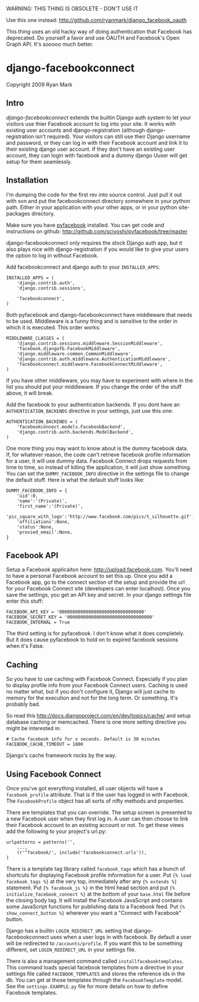 WARNING: THIS THING IS OBSOLETE - DON'T USE IT

Use this one instead: http://github.com/ryanmark/django_facebook_oauth

This thing uses an old hacky way of doing authentication that Facebook has deprecated. Do yourself a favor and use OAUTH and Facebook's Open Graph API. It's sooooo much better.


django-facebookconnect
======================

Copyright 2009 Ryan Mark


Intro
-----

*django-facebookconnect* extends the builtin Django auth system to let your visitors use thier Facebook account to log into your site. It works with existing user accounts and django-registration (although django-registration isn't required). Your visitors can still use their Django username and password, or they can log in with their Facebook account and link it to their existing django user account. If they don't have an existing user account, they can login with facebook and a dummy django Uuser will get setup for them seamlessly.

Installation
------------

I'm dumping the code for the first rev into source control. Just pull it out with svn and put the facebookconnect directory somewhere in your python path. Either in your application with your other apps, or in your python site-packages directory.

Make sure you have [pyfacebook](http://github.com/sciyoshi/pyfacebook/tree/master) installed. You can get code and instructions on github: http://github.com/sciyoshi/pyfacebook/tree/master

django-facebookconnect only requires the stock Django auth app, but it also plays nice with django-registration if you would like to give your users the option to log in without Facebook.

Add facebookconnect and django auth to your `INSTALLED_APPS`:

    INSTALLED_APPS = (
        'django.contrib.auth',
        'django.contrib.sessions',

        'facebookconnect',
    )

Both pyfacebook and django-facebookconnect have middleware that needs to be used. Middleware is a funny thing and is sensitive to the order in which it is executed. This order works:

    MIDDLEWARE_CLASSES = (
        'django.contrib.sessions.middleware.SessionMiddleware',
        'facebook.djangofb.FacebookMiddleware',
        'django.middleware.common.CommonMiddleware',
        'django.contrib.auth.middleware.AuthenticationMiddleware',
        'facebookconnect.middleware.FacebookConnectMiddleware',
    )

If you have other middleware, you may have to experiment with where in the list you should put your middleware. If you change the order of the stuff above, it will break.

Add the facebook to your authentication backends. If you dont have an `AUTHENTICATION_BACKENDS` directive in your settings, just use this one:

    AUTHENTICATION_BACKENDS = (
        'facebookconnect.models.FacebookBackend',
        'django.contrib.auth.backends.ModelBackend',
    )

One more thing you may want to know about is the dummy facebook data. If, for whatever reason, the code can't retrieve facebook profile information for a user, it will use dummy data. Facebook Connect drops requests from time to time, so instead of killing the application, it will just show something. You can set the `DUMMY_FACEBOOK_INFO` directive in the settings file to change the default stuff. Here is what the default stuff looks like:

    DUMMY_FACEBOOK_INFO = {
        'uid':0,
        'name':'(Private)',
        'first_name':'(Private)',
        'pic_square_with_logo':'http://www.facebook.com/pics/t_silhouette.gif',
        'affiliations':None,
        'status':None,
        'proxied_email':None,
    }

Facebook API
------------

Setup a Facebook applicaiton here: http://upload.facebook.com. You'll need to have a personal Facebook account to set this up. Once you add a Facebook app, go to the connect section of the setup and provide the url for your Facebook Connect site (developers can enter localhost). Once you save the settings, you get an API key and secret. In your django settings file enter this stuff:

    FACEBOOK_API_KEY = '00000000000000000000000000000000'
    FACEBOOK_SECRET_KEY = '00000000000000000000000000000000'
    FACEBOOK_INTERNAL = True

The third setting is for pyfacebook. I don't know what it does completely. But it does cause pyfacebook to hold on to expired facebook sessions when it's False.

Caching
-------

So you have to use caching with Facebook Connect. Especially if you plan to display profile info from your Facebook Connect users. Caching is used no matter what, but if you don't configure it, Django will just cache to memory for the execution and not for the long term. Or something. It's probably bad.

So read this http://docs.djangoproject.com/en/dev/topics/cache/ and setup database caching or memcached. There is one more setting directive you might be interested in:

    # Cache facebook info for x seconds. Default is 30 minutes
    FACEBOOK_CACHE_TIMEOUT = 1800

Django's cache framework rocks by the way.

Using Facebook Connect
----------------------

Once you've got everything installed, all user objects will have a `facebook_profile` attribute. That is if the user has logged in with Facebook. The `FacebookProfile` object has all sorts of nifty methods and properties.

There are templates that you can override. The setup screen is presented to a new Facebook user when they first log in. A user can then choose to link their Facebook account to an existing account or not. To get these views add the following to your project's url.py:

    urlpatterns = patterns('',
        ...,
        (r'^facebook/', include('facebookconnect.urls')),
    )

There is a template tag library called `facebook_tags` which has a bunch of shortcuts for displaying Facebook profile information for a user. Put
`{% load facebook_tags %}`
at the very top, immediately after any `{% extends %}` statement. Put
`{% facebook_js %}`
in the html head section and put
`{% initialize_facebook_connect %}`
at the bottom of your `base.html` file before the closing body tag. It will install the Facebook JavaScript and contains some JavaScript functions for publishing data to a Facebook feed. Put 
`{% show_connect_button %}`
wherever you want a "Connect with Facebook" button.

Django has a builtin `LOGIN_REDIRECT_URL` setting that django-facebookconnect uses when a user logs in with facebook. By default a user will be redirected to `/accounts/profile`. If you want this to be something different, set `LOGIN_REDIRECT_URL` in your settings file.

There is also a management command called `installfacebooktemplates`. This command loads special facebook templates from a directive in your settings file called `FACEBOOK_TEMPLATES` and stores the reference ids in the db. You can get at those templates through the `FacebookTemplate` model. See the `settings.EXAMPLE.py` file for more details on how to define Facebook templates.
